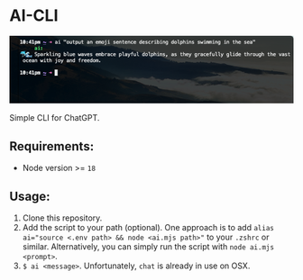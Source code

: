 # AI-CLI

![example](example.png)

Simple CLI for ChatGPT.

## Requirements:

- Node version >= `18`

## Usage:

1. Clone this repository.
2. Add the script to your path (optional). One approach is to add `alias ai="source <.env path> && node <ai.mjs path>"`
   to your `.zshrc` or similar. Alternatively, you can simply run the script with `node ai.mjs <prompt>`.
3. `$ ai <message>`. Unfortunately, `chat` is already in use on OSX.
